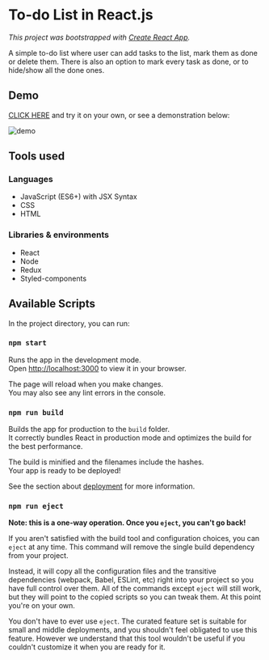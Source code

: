 # To-do List in React.js

*This project was bootstrapped with [Create React App](https://github.com/facebook/create-react-app).*

A simple to-do list where user can add tasks to the list, mark them as done or delete them. There is also an option to mark every task as done, or to hide/show all the done ones.

## Demo

[CLICK HERE](https://michal-owsiak.github.io/to-do-list-react/) and try it on your own, or see a demonstration below:

![demo](https://github.com/michal-owsiak/to-do-list-react/blob/master/demo.gif?raw=true)

## Tools used

### Languages

- JavaScript (ES6+) with JSX Syntax
- CSS
- HTML

### Libraries & environments

- React
- Node
- Redux
- Styled-components

## Available Scripts

In the project directory, you can run:

### `npm start`

Runs the app in the development mode.\
Open [http://localhost:3000](http://localhost:3000) to view it in your browser.

The page will reload when you make changes.\
You may also see any lint errors in the console.

### `npm run build`

Builds the app for production to the `build` folder.\
It correctly bundles React in production mode and optimizes the build for the best performance.

The build is minified and the filenames include the hashes.\
Your app is ready to be deployed!

See the section about [deployment](https://facebook.github.io/create-react-app/docs/deployment) for more information.

### `npm run eject`

**Note: this is a one-way operation. Once you `eject`, you can't go back!**

If you aren't satisfied with the build tool and configuration choices, you can `eject` at any time. This command will remove the single build dependency from your project.

Instead, it will copy all the configuration files and the transitive dependencies (webpack, Babel, ESLint, etc) right into your project so you have full control over them. All of the commands except `eject` will still work, but they will point to the copied scripts so you can tweak them. At this point you're on your own.

You don't have to ever use `eject`. The curated feature set is suitable for small and middle deployments, and you shouldn't feel obligated to use this feature. However we understand that this tool wouldn't be useful if you couldn't customize it when you are ready for it.